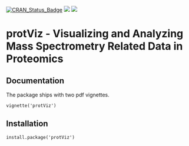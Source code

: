 [![CRAN_Status_Badge](http://www.r-pkg.org/badges/version/protViz)](https://cran.r-project.org/package=protViz)
[![](http://cranlogs.r-pkg.org/badges/protViz)](https://cran.r-project.org/package=protViz)
[![](http://cranlogs.r-pkg.org/badges/grand-total/protViz)](https://cran.r-project.org/package=protViz)


# protViz - Visualizing and Analyzing Mass Spectrometry Related Data in Proteomics

## Documentation

The package ships with two pdf vignettes.

```{r}
vignette('protViz')
```

## Installation

```{r}
install.package('protViz')
```
